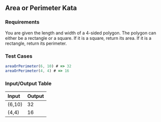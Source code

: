 ## Area or Perimeter Kata

### Requirements 

You are given the length and width of a 4-sided polygon. The polygon can either be a rectangle or a square. 
If it is a square, return its area. If it is a rectangle, return its perimeter.

### Test Cases

```JavaScript
areaOrPerimeter(6, 10) # => 32
areaOrPerimeter(4, 4) # => 16
```

### Input/Output Table

| Input             | Output             |
| :---------------- | :----------------- |
| (6,10)            | 32                 |
| (4,4)             | 16                 |



